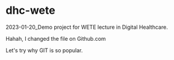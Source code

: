 # dhc-wete

2023-01-20_Demo project for WETE lecture in Digital Healthcare.

Hahah, I changed the file on Github.com

Let's try why GIT is so popular.

